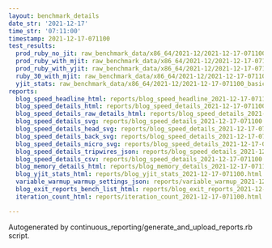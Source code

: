 ```yaml
---
layout: benchmark_details
date_str: '2021-12-17'
time_str: '07:11:00'
timestamp: 2021-12-17-071100
test_results:
  prod_ruby_no_jit: raw_benchmark_data/x86_64/2021-12/2021-12-17-071100_basic_benchmark_prod_ruby_no_jit.json
  prod_ruby_with_mjit: raw_benchmark_data/x86_64/2021-12/2021-12-17-071100_basic_benchmark_prod_ruby_with_mjit.json
  prod_ruby_with_yjit: raw_benchmark_data/x86_64/2021-12/2021-12-17-071100_basic_benchmark_prod_ruby_with_yjit.json
  ruby_30_with_mjit: raw_benchmark_data/x86_64/2021-12/2021-12-17-071100_basic_benchmark_ruby_30_with_mjit.json
  yjit_stats: raw_benchmark_data/x86_64/2021-12/2021-12-17-071100_basic_benchmark_yjit_stats.json
reports:
  blog_speed_headline_html: reports/blog_speed_headline_2021-12-17-071100.html
  blog_speed_details_html: reports/blog_speed_details_2021-12-17-071100.html
  blog_speed_details_raw_details_html: reports/blog_speed_details_2021-12-17-071100.raw_details.html
  blog_speed_details_svg: reports/blog_speed_details_2021-12-17-071100.svg
  blog_speed_details_head_svg: reports/blog_speed_details_2021-12-17-071100.head.svg
  blog_speed_details_back_svg: reports/blog_speed_details_2021-12-17-071100.back.svg
  blog_speed_details_micro_svg: reports/blog_speed_details_2021-12-17-071100.micro.svg
  blog_speed_details_tripwires_json: reports/blog_speed_details_2021-12-17-071100.tripwires.json
  blog_speed_details_csv: reports/blog_speed_details_2021-12-17-071100.csv
  blog_memory_details_html: reports/blog_memory_details_2021-12-17-071100.html
  blog_yjit_stats_html: reports/blog_yjit_stats_2021-12-17-071100.html
  variable_warmup_warmup_settings_json: reports/variable_warmup_2021-12-17-071100.warmup_settings.json
  blog_exit_reports_bench_list_html: reports/blog_exit_reports_2021-12-17-071100.bench_list.html
  iteration_count_html: reports/iteration_count_2021-12-17-071100.html

---
```

Autogenerated by continuous_reporting/generate_and_upload_reports.rb script.
